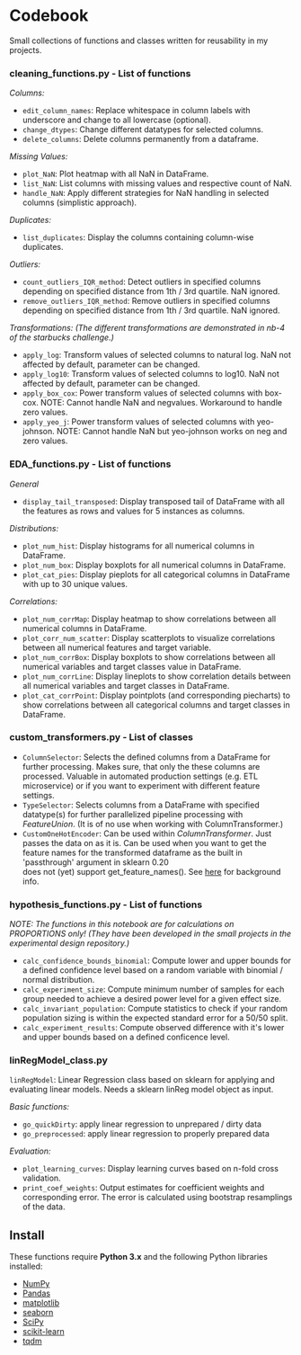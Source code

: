 #  Codebook

Small collections of functions and classes written for reusability in my projects.

### cleaning_functions.py - List of functions

*Columns:*
- `edit_column_names`: Replace whitespace in column labels with underscore
  and change to all lowercase (optional).
- `change_dtypes`: Change different datatypes for selected columns.
- `delete_columns`: Delete columns permanently from a dataframe.

*Missing Values:*
- `plot_NaN`: Plot heatmap with all NaN in DataFrame.
- `list_NaN`: List columns with missing values and respective count of NaN.
- `handle_NaN`: Apply different strategies for NaN handling in selected
  columns (simplistic approach).

*Duplicates:*
- `list_duplicates`: Display the columns containing column-wise duplicates.

*Outliers:*
- `count_outliers_IQR_method`: Detect outliers in specified columns 
  depending on specified distance from 1th / 3rd quartile. NaN ignored.
- `remove_outliers_IQR_method`: Remove outliers in specified columns 
  depending on specified distance from 1th / 3rd quartile. NaN ignored.

*Transformations:*
_(The different transformations are demonstrated in nb-4 of the starbucks challenge.)_
- `apply_log`: Transform values of selected columns to natural log. 
  NaN not affected by default, parameter can be changed.
- `apply_log10`: Transform values of selected columns to log10. 
  NaN not affected by default, parameter can be changed.
- `apply_box_cox`: Power transform values of selected columns with box-cox.
  NOTE: Cannot handle NaN and negvalues. Workaround to handle zero values.
- `apply_yeo_j`: Power transform values of selected columns with yeo-johnson.
  NOTE: Cannot handle NaN but yeo-johnson works on neg and zero values.

### EDA_functions.py - List of functions

*General*
- `display_tail_transposed`: Display transposed tail of DataFrame with all the 
  features as rows and values for 5 instances as columns.

*Distributions:*
- `plot_num_hist`: Display histograms for all numerical columns in DataFrame.
- `plot_num_box`: Display boxplots for all numerical columns in DataFrame.
- `plot_cat_pies`: Display pieplots for all categorical columns in DataFrame with 
  up to 30 unique values.

*Correlations:* 
- `plot_num_corrMap`: Display heatmap to show correlations between all numerical 
  columns in DataFrame.    
- `plot_corr_num_scatter`: Display scatterplots to visualize correlations between 
  all numerical features and target variable.
- `plot_num_corrBox`: Display boxplots to show correlations between all numerical 
  variables and target classes value in DataFrame.
- `plot_num_corrLine`: Display lineplots to show correlation details between all 
  numerical variables and target classes in DataFrame.
- `plot_cat_corrPoint`: Display pointplots (and corresponding piecharts) to show 
  correlations between all categorical columns and target classes in DataFrame.


### custom_transformers.py - List of classes


- `ColumnSelector`: Selects  the defined  columns from a DataFrame for further 
    processing. Makes sure, that only the these columns are processed. Valuable 
    in automated production settings (e.g. ETL microservice) or if you want to 
    experiment with different feature settings.
- `TypeSelector`: Selects columns from a DataFrame with specified datatype(s) for 
    further parallelized pipeline processing  with _FeatureUnion_. (It is of no 
    use when working with ColumnTransformer.)  
- `CustomOneHotEncoder`: Can be used within _ColumnTransformer_. Just passes the 
    data on as it is. Can be used when you want to get the feature names for the 
    transformed dataframe as the built in 'passthrough' argument in sklearn 0.20  
    does not (yet) support get_feature_names(). See [here](https://stackoverflow.com/questions/53382322/adding-get-feature-names-to-columntransformer-pipeline) for background info.


### hypothesis_functions.py - List of functions

_NOTE: The functions in this notebook are for calculations on PROPORTIONS only!
(They have been developed in the small projects in the experimental design repository.)_
- `calc_confidence_bounds_binomial`: Compute lower and upper bounds for a defined 
  confidence level based on a random variable with binomial / normal distribution.
- `calc_experiment_size`: Compute minimum number of samples for each group needed 
  to achieve a desired power level for a given effect size.
- `calc_invariant_population`: Compute statistics to check if your random 
  population sizing is within the expected standard error for a 50/50 split.
- `calc_experiment_results`: Compute observed difference with it's lower and upper 
  bounds based on a defined conficence level.


### linRegModel_class.py 

`linRegModel`: Linear Regression class based on sklearn for applying and evaluating 
linear models. Needs a sklearn linReg model object as input.

_Basic functions:_  
- `go_quickDirty`: apply linear regression to unprepared / dirty data
- `go_preprocessed`: apply linear regression to properly prepared data

_Evaluation:_
- `plot_learning_curves`: Display learning curves based on n-fold cross validation.
- `print_coef_weights`: Output estimates for coefficient weights and corresponding 
      error. The error is calculated using bootstrap resamplings of the data.


## Install

These functions require **Python 3.x** and the following Python libraries installed:

- [NumPy](http://www.numpy.org/)
- [Pandas](http://pandas.pydata.org)
- [matplotlib](http://matplotlib.org/)
- [seaborn](http://seaborn.org)
- [SciPy](https://www.scipy.org/)
- [scikit-learn](http://scikit-learn.org/stable/)
- [tqdm](https://pypi.org/project/tqdm/)